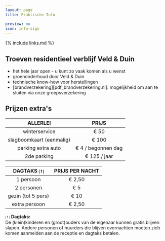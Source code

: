 ```yaml
---
layout: page
title: Praktische Info

preview: no
icon: info-sign
---
```


{% include links.md %}

## Troeven residentieel verblijf Veld & Duin

- het hele jaar open - u kunt zo vaak komen als u wenst
- groenonderhoud door Veld & Duin
- technische know-how voor herstellingen
- [brandverzekering][pdf_brandverzekering.nl]: mogelijkheid om aan te sluiten via onze groepsverzekering


## Prijzen extra's

ALLERLEI              |PRIJS           
:--------------------:|:--------------:
winterservice         |€ 50                   
slagboomkaart (eenmalig)|€ 100          
parking extra auto      |€ 4 / begonnen dag  
2de parking           |€ 125 / jaar       


DAGTAKS ⑴          |PRIJS PER NACHT|
:------------------:|:-------------:|
1 persoon           | € 2,50        
2 personen          | € 5  
gezin (tot 5 pers)  | € 10     
extra persoon       | € 2,50


⑴ **Dagtaks:**<br> De (klein)kinderen en (groot)ouders van de eigenaar kunnen gratis blijven slapen. Andere personen of huurders die blijven overnachten moeten zich komen aanmelden aan de receptie en dagtaks betalen. 
